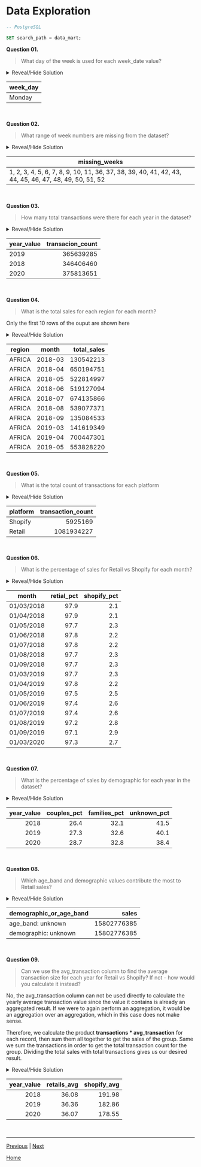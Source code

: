 # **Data Exploration**

```sql
-- PostgreSQL

SET search_path = data_mart;
```

**Question 01.**

> What day of the week is used for each week_date value?

<details>
<summary>Reveal/Hide Solution</summary>

```sql
SELECT
	DISTINCT(TO_CHAR(week_date, 'Day')) as week_day
FROM clean_weekly_sales;
```

</details>

| **week_day** |
| ------------ |
| Monday       |

<br>

**Question 02.**

> What range of week numbers are missing from the dataset?

<details>
<summary>Reveal/Hide Solution</summary>

```sql
WITH cte AS (
	SELECT * FROM generate_series(1, 52) as week_num

	EXCEPT

	SELECT
		DISTINCT week_num::INTEGER
	FROM clean_weekly_sales
	ORDER BY week_num
)

SELECT
	ARRAY_TO_STRING(ARRAY_AGG(week_num::text), ', ') as missing_weeks
FROM cte;
-- In order to show the output, the final result in aggregated into a single cell, otherwise the result of cre is required output.
```

</details>

| **missing_weeks**                                                                                     |
| ----------------------------------------------------------------------------------------------------- |
| 1, 2, 3, 4, 5, 6, 7, 8, 9, 10, 11, 36, 37, 38, 39, 40, 41, 42, 43, 44, 45, 46, 47, 48, 49, 50, 51, 52 |

<br>

**Question 03.**

> How many total transactions were there for each year in the dataset?

<details>
<summary>Reveal/Hide Solution</summary>

```sql
SELECT
	TO_CHAR(week_date::DATE, 'YYYY') as year_value,
	SUM(transactions) as transacion_count
FROM weekly_sales
GROUP BY year_value;
```

</details>

| **year_value** | **transacion_count** |
| -------------- | -------------------: |
| 2019           |            365639285 |
| 2018           |            346406460 |
| 2020           |            375813651 |

<br>

**Question 04.**

> What is the total sales for each region for each month?

Only the first 10 rows of the ouput are shown here

<details>
<summary>Reveal/Hide Solution</summary>

```sql
SELECT
	region,
	TO_CHAR(week_date::DATE, 'YYYY-MM') as month,
	SUM(sales) as total_sales
FROM weekly_sales
GROUP BY region, month
ORDER BY region, month;
```

</details>

| **region** | **month** | **total_sales** |
| ---------- | --------- | --------------: |
| AFRICA     | 2018-03   |       130542213 |
| AFRICA     | 2018-04   |       650194751 |
| AFRICA     | 2018-05   |       522814997 |
| AFRICA     | 2018-06   |       519127094 |
| AFRICA     | 2018-07   |       674135866 |
| AFRICA     | 2018-08   |       539077371 |
| AFRICA     | 2018-09   |       135084533 |
| AFRICA     | 2019-03   |       141619349 |
| AFRICA     | 2019-04   |       700447301 |
| AFRICA     | 2019-05   |       553828220 |

<br>

**Question 05.**

> What is the total count of transactions for each platform

<details>
<summary>Reveal/Hide Solution</summary>

```sql
SELECT
	platform,
	SUM(transactions) as transaction_count
FROM weekly_sales
GROUP BY platform;
```

</details>

| **platform** | **transaction_count** |
| ------------ | --------------------: |
| Shopify      |               5925169 |
| Retail       |            1081934227 |

<br>

**Question 06.**

> What is the percentage of sales for Retail vs Shopify for each month?

<details>
<summary>Reveal/Hide Solution</summary>

```sql
WITH unpivot_data AS (
	SELECT
		DATE_TRUNC('month', week_date::DATE)::DATE as month,
		SUM(CASE WHEN platform = 'Retail' THEN sales ELSE 0 END) as retail,
		SUM(CASE WHEN platform = 'Shopify' THEN sales ELSE 0 END) as shopify
	FROM weekly_sales
	GROUP BY month
	ORDER BY month
)

SELECT
	month,
	ROUND(100.0*retail / (retail + shopify), 1) as retial_pct,
	ROUND(100.0*shopify / (retail + shopify), 1) as shopify_pct
FROM unpivot_data;
```

</details>

| **month**  | **retial_pct** | **shopify_pct** |
| ---------- | -------------: | --------------: |
| 01/03/2018 |           97.9 |             2.1 |
| 01/04/2018 |           97.9 |             2.1 |
| 01/05/2018 |           97.7 |             2.3 |
| 01/06/2018 |           97.8 |             2.2 |
| 01/07/2018 |           97.8 |             2.2 |
| 01/08/2018 |           97.7 |             2.3 |
| 01/09/2018 |           97.7 |             2.3 |
| 01/03/2019 |           97.7 |             2.3 |
| 01/04/2019 |           97.8 |             2.2 |
| 01/05/2019 |           97.5 |             2.5 |
| 01/06/2019 |           97.4 |             2.6 |
| 01/07/2019 |           97.4 |             2.6 |
| 01/08/2019 |           97.2 |             2.8 |
| 01/09/2019 |           97.1 |             2.9 |
| 01/03/2020 |           97.3 |             2.7 |

<br>

**Question 07.**

> What is the percentage of sales by demographic for each year in the dataset?

<details>
<summary>Reveal/Hide Solution</summary>

```sql
WITH unpivoted_data AS (
	SELECT
		year_value,
		SUM(CASE WHEN demographic = 'Couples' THEN avg_transaction*transactions ELSE 0 END) as couples,
		SUM(CASE WHEN demographic = 'Families' THEN avg_transaction*transactions ELSE 0 END) as families,
		SUM(CASE WHEN demographic = 'unknown' THEN avg_transaction*transactions ELSE 0 END) as unknown
	FROM clean_weekly_sales
	GROUP BY year_value)

SELECT
	year_value,
	ROUND(100*couples / (couples + families + unknown), 1) as couples_pct,
	ROUND(100*families / (couples + families + unknown), 1) as families_pct,
	ROUND(100*unknown / (couples + families + unknown), 1) as unknown_pct
FROM unpivoted_data;
```

</details>

| **year_value** | **couples_pct** | **families_pct** | **unknown_pct** |
| -------------: | --------------: | ---------------: | --------------: |
|           2018 |            26.4 |             32.1 |            41.5 |
|           2019 |            27.3 |             32.6 |            40.1 |
|           2020 |            28.7 |             32.8 |            38.4 |

<br>

**Question 08.**

> Which age_band and demographic values contribute the most to Retail sales?

<details>
<summary>Reveal/Hide Solution</summary>

```sql
WITH age_band_contributor AS (
	SELECT
		CONCAT('age_band: ', age_band) as demographic_or_age_band,
		SUM(transactions*avg_transaction)::BIGINT as sales
	FROM clean_weekly_sales
	WHERE platform = 'Retail'
	GROUP BY demographic_or_age_band
	ORDER BY sales DESC
	LIMIT 1
),

demographic_contributor AS (
	SELECT
		CONCAT('demographic: ', demographic) as demographic_or_age_band,
		SUM(transactions*avg_transaction)::BIGINT as sales
	FROM clean_weekly_sales
	WHERE platform = 'Retail'
	GROUP BY demographic_or_age_band
	ORDER BY sales DESC
	LIMIT 1
)

SELECT * FROM age_band_contributor
UNION ALL
SELECT * FROM demographic_contributor;
```

</details>

| **demographic_or_age_band** |   **sales** |
| --------------------------- | ----------: |
| age_band: unknown           | 15802776385 |
| demographic: unknown        | 15802776385 |

<br>

**Question 09.**

> Can we use the avg_transaction column to find the average transaction size for each year for Retail vs Shopify? If not - how would you calculate it instead?

No, the avg_transaction column can not be used directly to calculate the yearly average transaction value since the value it contains is already an aggregated result. If we were to again perform an aggregation, it would be an aggregation over an aggregation, which in this case does not make sense.

Therefore, we calculate the product **transactions \* avg_transaction** for each record, then sum them all together to get the sales of the group. Same we sum the transactions in order to get the total transaction count for the group. Dividing the total sales with total transactions gives us our desired result.

<details>
<summary>Reveal/Hide Solution</summary>

```sql
WITH cte AS (
	SELECT
		platform,
		year_value,
		SUM(transactions) as transactions,
		SUM(transactions * avg_transaction) as sales
	FROM clean_weekly_sales
	GROUP BY platform, year_value
)

SELECT
	year_value,
	SUM(CASE WHEN platform = 'Retail' THEN
	ROUND(sales/transactions, 2) ELSE 0 END) as retails_avg,
	SUM(CASE WHEN platform = 'Shopify' THEN
	ROUND(sales/transactions, 2) ELSE 0 END) as shopify_avg
FROM cte
GROUP BY year_value;
```

</details>

| **year_value** | **retails_avg** | **shopify_avg** |
| -------------: | --------------: | --------------: |
|           2018 |           36.08 |          191.98 |
|           2019 |           36.36 |          182.86 |
|           2020 |           36.07 |          178.55 |

<br>

---

[Previous](a-DataCleansingSteps.md) | [Next](c-BeforeAndAfterAnalysis.md)

[Home](../README.md)
